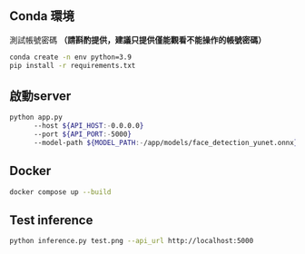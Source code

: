 
## Conda 環境

測試帳號密碼 **（請斟酌提供，建議只提供僅能觀看不能操作的帳號密碼）**

```bash
conda create -n env python=3.9
pip install -r requirements.txt

```

## 啟動server

```bash
python app.py
      --host ${API_HOST:-0.0.0.0}
      --port ${API_PORT:-5000}
      --model-path ${MODEL_PATH:-/app/models/face_detection_yunet.onnx}
```

## Docker 

```bash
docker compose up --build
```

## Test inference

```bash
python inference.py test.png --api_url http://localhost:5000
```
